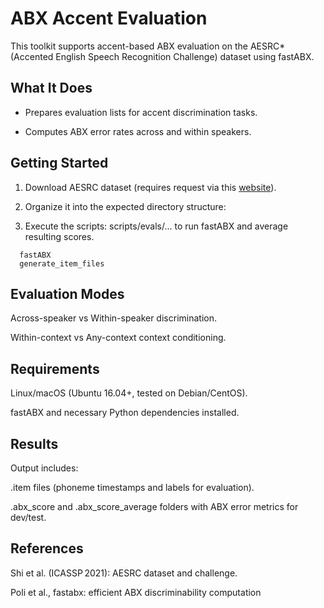 

ABX Accent Evaluation
=====================
 
This toolkit supports accent-based ABX evaluation on the AESRC* (Accented English Speech Recognition Challenge) dataset using fastABX.

What It Does
------------
 - Prepares evaluation lists for accent discrimination tasks.

 - Computes ABX error rates across and within speakers.


Getting Started
---------------
1. Download AESRC dataset (requires request via this [website](https://www.nexdata.ai/company/sponsored-datasets)).

2. Organize it into the expected directory structure:

4. Execute the scripts:
 scripts/evals/... to run fastABX and average resulting scores.
```
  fastABX
  generate_item_files
```


Evaluation Modes
----------------
Across-speaker vs Within-speaker discrimination.

Within-context vs Any-context context conditioning.

Requirements
------------
Linux/macOS (Ubuntu 16.04+, tested on Debian/CentOS).

fastABX and necessary Python dependencies installed.

 Results
 -------
Output includes:

.item files (phoneme timestamps and labels for evaluation).

.abx_score and .abx_score_average folders with ABX error metrics for dev/test.

References
----------
Shi et al. (ICASSP 2021): AESRC dataset and challenge.

Poli et al., fastabx: efficient ABX discriminability computation 
